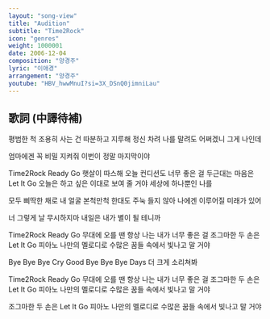 ```yaml
---
layout: "song-view"
title: "Audition"
subtitle: "Time2Rock"
icon: "genres"
weight: 1000001
date: 2006-12-04
composition: "양경주"
lyric: "이애경"
arrangement: "양경주"
youtube: "HBV_hwwMnuI?si=3X_DSnQ0jimniLau"
---
```


## 歌詞 (中譯待補)

평범한 척 조용히
사는 건 따분하고 지루해
정신 차려 나를 말려도
어쩌겠니 그게 나인데

엄마에겐 꼭 비밀 지켜줘
이번이 정말 마지막이야

Time2Rock Ready Go 햇살이 따스해
오늘 컨디션도 너무 좋은 걸 두근대는 마음은
Let It Go 오늘은 하고 싶은 이대로
보여 줄 거야 세상에 하나뿐인 나를

모두 삐딱한 채로
내 얼굴 본척만척 한대도
주눅 들지 않아 나에겐
이루어질 미래가 있어

너 그렇게 날 무시하지마
내일은 내가 별이 될 테니까

Time2Rock Ready Go 무대에 오를 땐
항상 나는 내가 너무 좋은 걸 조그마한 두 손은
Let It Go 피아노 나만의 멜로디로
수많은 꿈들 속에서 빛나고 말 거야

Bye Bye Bye Cry
Good Bye Bye Bye Days
더 크게 소리쳐봐

Time2Rock Ready Go 무대에 오를 땐
항상 나는 내가 너무 좋은 걸 조그마한 두 손은
Let It Go 피아노 나만의 멜로디로
수많은 꿈들 속에서 빛나고 말 거야

조그마한 두 손은
Let It Go 피아노 나만의 멜로디로
수많은 꿈들 속에서 빛나고 말 거야
